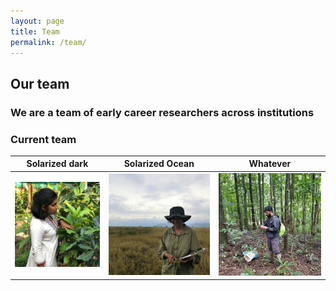 ```yaml
---
layout: page
title: Team
permalink: /team/
---
```


## Our team

### We are a team of early career researchers across institutions

### Current team

Solarized dark             |  Solarized Ocean         | Whatever
:-------------------------:|:-------------------------:|---------------
![](assets/krishna_anujan.jpeg)  |  ![](assets/nmb.jpg) | ![](assets/abhishek_gopal.jpg)

